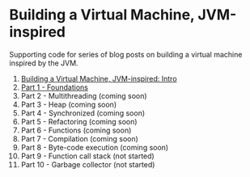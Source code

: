# Building a Virtual Machine, JVM-inspired

Supporting code for series of blog posts on building a virtual machine inspired by the JVM.

1. [Building a Virtual Machine, JVM-inspired: Intro](https://ondrej-kvasnovsky.medium.com/building-a-virtual-machine-jvm-inspired-intro-57b59086e77f) 
2. [Part 1 - Foundations](https://ondrej-kvasnovsky.medium.com/building-a-virtual-machine-jvm-inspired-foundations-part-1-c97b4f931b83)
3. Part 2 - Multithreading (coming soon)
4. Part 3 - Heap (coming soon)
5. Part 4 - Synchronized (coming soon)
6. Part 5 - Refactoring (coming soon)
7. Part 6 - Functions (coming soon)
8. Part 7 - Compilation (coming soon)
9. Part 8 - Byte-code execution (coming soon)
10. Part 9 - Function call stack (not started)
11. Part 10 - Garbage collector (not started)
